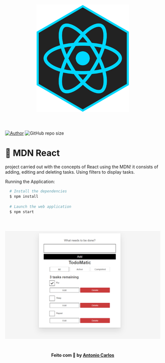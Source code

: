 <h3 align="center">
    <img alt="Logo" title="#logo" width="300px" src=".github/react.png">
    <br><br>
    <br>
</h3>

[![Author](https://img.shields.io/badge/author-AntonioSilvaAzevedo-blue?style=plastic)](https://github.com/AntonioSilvaAzevedo)
![GitHub repo size](https://img.shields.io/github/repo-size/AntonioSilvaAzevedo/GoBarber---Front?style=plastic)

 
# :barber: MDN React

project carried out with the concepts of React using the MDN!
it consists of adding, editing and deleting tasks. Using filters to display tasks.

Running the Application:

```sh
  # Install the dependencies
  $ npm install

  # Launch the web application
  $ npm start

```
<br>


<h3 align="center">
    <img alt="site" title="#logo" width="900px" src=".github/site.png">
    <br><br>
    
</h3>


<h4 align="center">
    Feito com 💜 by <a href="https://www.linkedin.com/in/antonio-carlos-44b106129/" target="_blank">Antonio Carlos</a>
</h4>